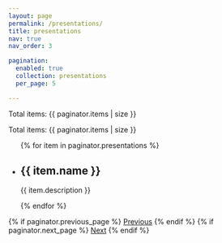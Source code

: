```yaml
---
layout: page
permalink: /presentations/
title: presentations
nav: true
nav_order: 3

pagination:
  enabled: true
  collection: presentations
  per_page: 5

---
```

Total items: {{ paginator.items | size }}
<!-- _pages/presentations.md -->
<div class="publications">
Total items: {{ paginator.items | size }}

<ul>
{% for item in paginator.presentations %}
  <li>
    <h2>{{ item.name }}</h2>
    <p>{{ item.description }}</p>
  </li>
{% endfor %}
</ul>

<div class="pagination">
  {% if paginator.previous_page %}
    <a href="{{ paginator.previous_page_path }}" class="previous">Previous</a>
  {% endif %}
  {% if paginator.next_page %}
    <a href="{{ paginator.next_page_path }}" class="next">Next</a>
  {% endif %}
</div>

</div>
